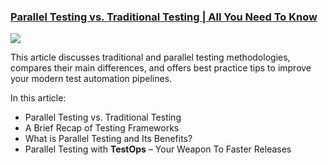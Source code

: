 ### [Parallel Testing vs. Traditional Testing | All You Need To Know](https://www.katalon.com/resources-center/blog/parallel-vs-traditional-testing-devops/?utm_source=katalon&utm_medium=ks_start_page)

  <img src="https://d1h3p5fzmizjvp.cloudfront.net/wp-content/uploads/2021/06/Parallel-vs.-Traditional-Testing1.pngg">

This article discusses traditional and parallel testing methodologies, compares their main differences, and offers best practice tips to improve your modern test automation pipelines.

In this article:

* Parallel Testing vs. Traditional Testing
* A Brief Recap of Testing Frameworks
* What is Parallel Testing and Its Benefits?
* Parallel Testing with **TestOps** – Your Weapon To Faster Releases
